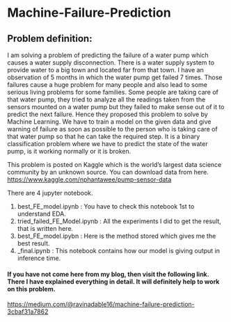# Machine-Failure-Prediction
## Problem definition:
I am solving a problem of predicting the failure of a water pump which causes a water supply disconnection. There is a water supply system to provide water to a big town and located far from that town. I have an observation of 5 months in which the water pump get failed 7 times. Those failures cause a huge problem for many people and also lead to some serious living problems for some families.
Some people are taking care of that water pump, they tried to analyze all the readings taken from the sensors mounted on a water pump but they failed to make sense out of it to predict the next failure. Hence they proposed this problem to solve by Machine Learning. We have to train a model on the given data and give warning of failure as soon as possible to the person who is taking care of that water pump so that he can take the required step.
It is a binary classification problem where we have to predict the state of the water pump, is it working normally or it is broken.

This problem is posted on Kaggle which is the world’s largest data science community by an unknown source. You can download data from here.
https://www.kaggle.com/nphantawee/pump-sensor-data

There are 4 jupyter notebook.
1. best_FE_model.ipynb : You have to check this notebook 1st to understand EDA.
2. tried_failed_FE_Model.ipynb : All the experiments I did to get the result, that is written here.
3. best_FE_model.ipybn : Here is the method stored which gives me the best result.
4. _final.ipynb : This notebook contains how our model is giving output in inference time.

#### If you have not come here from my blog, then visit the following link. There I have explained everything in detail. It will definitely help to work on this problem.
https://medium.com/@ravinadable16/machine-failure-prediction-3cbaf31a7862
